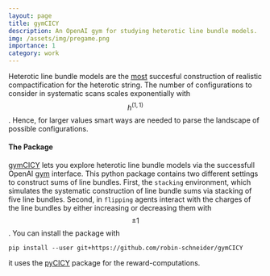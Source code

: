 ```yaml
---
layout: page
title: gymCICY
description: An OpenAI gym for studying heterotic line bundle models.
img: /assets/img/pregame.png
importance: 1
category: work
---
```


Heterotic line bundle models are the [most](https://arxiv.org/abs/1810.00444) succesful construction of realistic compactification for the heterotic string. The number of configurations to consider in systematic scans scales exponentially with $$h^{(1,1)}$$. Hence, for larger values smart ways are needed to parse the landscape of possible configurations.

#### The Package

[gymCICY](https://github.com/robin-schneider/gymCICY) lets you explore heterotic line bundle models via the successfull OpenAI [gym](https://gym.openai.com/) interface. This python package contains two different settings to construct sums of line bundles. First, the `stacking` environment, which simulates the systematic construction of line bundle sums via stacking of five line bundles. Second, in `flipping` agents interact with the charges of the line bundles by either increasing or decreasing them with $$\pm 1$$. You can install the package with

```console
pip install --user git+https://github.com/robin-schneider/gymCICY
```

it uses the [pyCICY](https://github.com/robin-schneider/CICY) package for the reward-computations.

